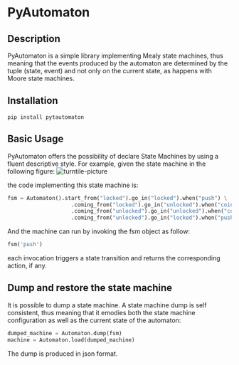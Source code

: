# PyAutomaton

## Description 
PyAutomaton is a simple library implementing Mealy state machines, thus meaning that the events produced by the automaton are determined by the tuple (state, event) and not only on the current state, as happens with Moore state machines. 

## Installation 

```
pip install pytautomaton
```

## Basic Usage
PyAutomaton offers the possibility of declare State Machines by using a fluent descriptive style.
For example, given the state machine in the following figure: 
![turntile-picture](docs/imgs/turntile.png)

the code implementing this state machine is: 
```python
fsm = Automaton().start_from("locked").go_in("locked").when("push") \
                    .coming_from("locked").go_in("unlocked").when("coin") \
                    .coming_from("unlocked").go_in("unlocked").when("coin") \
                    .coming_from("unlocked").go_in("locked").when("push")
```

And the machine can run by invoking the fsm object as follow: 
```python
fsm('push')
```
each invocation triggers a state transition and returns the corresponding action, if any.

## Dump and restore the state machine 
It is possible to dump a state machine. A state machine dump is self consistent, thus meaning that it emodies both the state machine configuration as well as the current state of the automaton:
```python
dumped_machine = Automaton.dump(fsm)
machine = Automaton.load(dumped_machine)
```
The dump is produced in json format. 